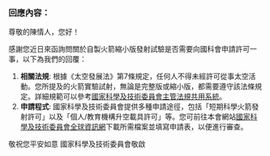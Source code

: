 ### 回應內容：
尊敬的陳情人，您好！

感謝您近日來函詢問關於自製火箭縮小版發射試驗是否需要向國科會申請許可一事，以下為我們的回覆：

1.  **相關法規**: 根據《太空發展法》第7條規定，任何人不得未經許可從事太空活動。您所提及的火箭實驗試射，無論是完整版或縮小版，都需要遵守該法條規定。詳細規範可以參考[國家科學及技術委員會主管法規共用系統](https://law.nstc.gov.tw/LawContent.aspx?id=GL000471)。
2.  **申請程式**: 國家科學及技術委員會提供多種申請途徑，包括「短期科學火箭發射許可」以及「個人/教育機構升空載具許可」等。您可前往本會網站[國家科學及技術委員會全球資訊網](https://www.nstc.gov.tw/?l=zh-TW)下載所需檔案並填寫申請表，以便進行審查。

敬祝您平安如意
國家科學及技術委員會敬啟
